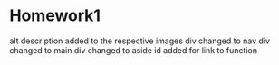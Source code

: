 # Homework1
alt description added to the respective images
div changed to nav
div changed to main
div changed to aside
id added for link to function